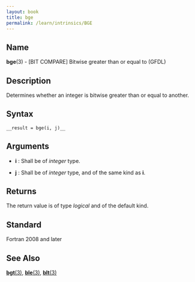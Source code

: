 ```yaml
---
layout: book
title: bge
permalink: /learn/intrinsics/BGE
---
```

## __Name__

__bge__(3) - \[BIT COMPARE\] Bitwise greater than or equal to
(GFDL)

## __Description__

Determines whether an integer is bitwise greater than or equal to
another.

## __Syntax__

    __result = bge(i, j)__

## __Arguments__

  - __i__
    : Shall be of _integer_ type.

  - __j__
    : Shall be of _integer_ type, and of the same kind as __i__.

## __Returns__

The return value is of type _logical_ and of the default kind.

## __Standard__

Fortran 2008 and later

## __See Also__

[__bgt__(3)](BGT),
[__ble__(3)](BLE),
[__blt__(3)](BIT)
